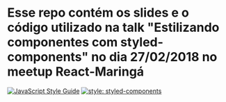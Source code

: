 # Esse repo contém os slides e o código utilizado na talk "Estilizando componentes com styled-components" no dia 27/02/2018 no meetup React-Maringá

[![JavaScript Style Guide](https://cdn.rawgit.com/standard/standard/master/badge.svg)](https://github.com/standard/standard)
[![style: styled-components](https://img.shields.io/badge/style-%F0%9F%92%85%20styled--components-orange.svg?colorB=daa357&colorA=db748e)](https://github.com/styled-components/styled-components)

